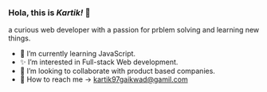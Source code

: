 ### Hola, this is _Kartik!_ 👋
a curious web developer with a passion for prblem solving and learning new things.
- 🌱 I’m currently learning JavaScript.
- ✨ I’m interested in Full-stack Web development.
- 👀 I’m looking to collaborate with product based companies.
- 📩 How to reach me -> kartik97gaikwad@gamil.com


